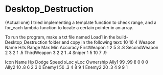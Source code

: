 # Desktop_Destruction
(Actual one)
I tried implementing a template function to check range,
and a for_each lambda function to locate a certain pointer in an array.

To run the program, make a txt file named Load1 in the build-Desktop_Destruction folder and copy in the following text:
10 10 4
Weapon Name	Hits	Range	Max	Min	Accuracy
FirstWeapon	1	2	5	3	.8 
SecondWeapon	2	3	2	1	.5 
ThirdWeapon	3	2	2	1	.4 
Sniper		1	5	10	7	.9 

Icon Name	Hp	Dodge	Speed	xLoc	yLoc	Ownership
Ally1		99	.99	8	0	0	0
Ally2		10	.8	6	2	3	0
Enemy1		50	.3	4	8	9	1
Enemy2		20	.3	4	9	9	1
